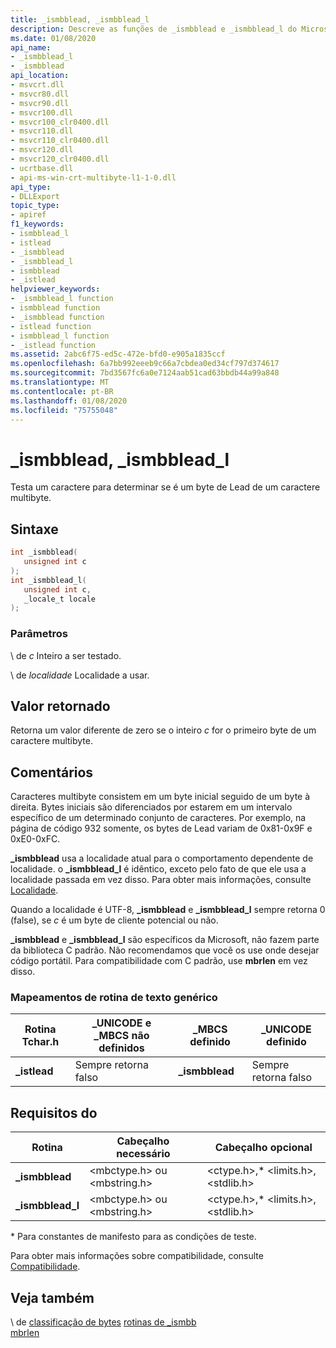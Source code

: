 ```yaml
---
title: _ismbblead, _ismbblead_l
description: Descreve as funções de _ismbblead e _ismbblead_l do Microsoft C Runtime Library (CRT).
ms.date: 01/08/2020
api_name:
- _ismbblead_l
- _ismbblead
api_location:
- msvcrt.dll
- msvcr80.dll
- msvcr90.dll
- msvcr100.dll
- msvcr100_clr0400.dll
- msvcr110.dll
- msvcr110_clr0400.dll
- msvcr120.dll
- msvcr120_clr0400.dll
- ucrtbase.dll
- api-ms-win-crt-multibyte-l1-1-0.dll
api_type:
- DLLExport
topic_type:
- apiref
f1_keywords:
- ismbblead_l
- istlead
- _ismbblead
- _ismbblead_l
- ismbblead
- _istlead
helpviewer_keywords:
- _ismbblead_l function
- ismbblead function
- _ismbblead function
- istlead function
- ismbblead_l function
- _istlead function
ms.assetid: 2abc6f75-ed5c-472e-bfd0-e905a1835ccf
ms.openlocfilehash: 6a7bb992eeeb9c66a7cbdea0ed34cf797d374617
ms.sourcegitcommit: 7bd3567fc6a0e7124aab51cad63bbdb44a99a848
ms.translationtype: MT
ms.contentlocale: pt-BR
ms.lasthandoff: 01/08/2020
ms.locfileid: "75755048"
---
```

# <a name="_ismbblead-_ismbblead_l"></a>_ismbblead, _ismbblead_l

Testa um caractere para determinar se é um byte de Lead de um caractere multibyte.

## <a name="syntax"></a>Sintaxe

```C
int _ismbblead(
   unsigned int c
);
int _ismbblead_l(
   unsigned int c,
   _locale_t locale
);
```

### <a name="parameters"></a>Parâmetros

\ de *c*
Inteiro a ser testado.

\ de *localidade*
Localidade a usar.

## <a name="return-value"></a>Valor retornado

Retorna um valor diferente de zero se o inteiro *c* for o primeiro byte de um caractere multibyte.

## <a name="remarks"></a>Comentários

Caracteres multibyte consistem em um byte inicial seguido de um byte à direita. Bytes iniciais são diferenciados por estarem em um intervalo específico de um determinado conjunto de caracteres. Por exemplo, na página de código 932 somente, os bytes de Lead variam de 0x81-0x9F e 0xE0-0xFC.

**_ismbblead** usa a localidade atual para o comportamento dependente de localidade. o **_ismbblead_l** é idêntico, exceto pelo fato de que ele usa a localidade passada em vez disso. Para obter mais informações, consulte [Localidade](../../c-runtime-library/locale.md).

Quando a localidade é UTF-8, **_ismbblead** e **_ismbblead_l** sempre retorna 0 (false), se *c* é um byte de cliente potencial ou não.

**_ismbblead** e **_ismbblead_l** são específicos da Microsoft, não fazem parte da biblioteca C padrão. Não recomendamos que você os use onde desejar código portátil. Para compatibilidade com C padrão, use **mbrlen** em vez disso.

### <a name="generic-text-routine-mappings"></a>Mapeamentos de rotina de texto genérico

|Rotina Tchar.h|_UNICODE e _MBCS não definidos|_MBCS definido|_UNICODE definido|
|---------------------|--------------------------------------|--------------------|-----------------------|
|**_istlead**|Sempre retorna falso|**_ismbblead**|Sempre retorna falso|

## <a name="requirements"></a>Requisitos do

|Rotina|Cabeçalho necessário|Cabeçalho opcional|
|-------------|---------------------|---------------------|
|**_ismbblead**|\<mbctype.h> ou \<mbstring.h>|\<ctype.h>,* \<limits.h>, \<stdlib.h>|
|**_ismbblead_l**|\<mbctype.h> ou \<mbstring.h>|\<ctype.h>,* \<limits.h>, \<stdlib.h>|

\* Para constantes de manifesto para as condições de teste.

Para obter mais informações sobre compatibilidade, consulte [Compatibilidade](../../c-runtime-library/compatibility.md).

## <a name="see-also"></a>Veja também

\ de [classificação de bytes](../../c-runtime-library/byte-classification.md)
[rotinas de _ismbb](../../c-runtime-library/ismbb-routines.md)\
[mbrlen](mbrlen.md)
